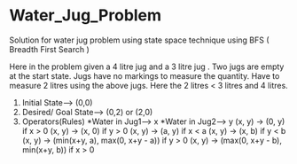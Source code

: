 # Water_Jug_Problem
Solution for water jug problem using state space technique using BFS ( Breadth First Search )

Here in the problem given a 4 litre jug and a 3 litre jug . Two jugs are empty at the start state. Jugs have no markings to measure the quantity.
Have to measure 2 litres using the above jugs. Here the 2 litres < 3 litres and 4 litres.

1. Initial State--> (0,0)
2. Desired/ Goal State--> (0,2) or (2,0)
3. Operators(Rules)
*Water in Jug1--> x
*Water in Jug2--> y
          (x, y) -> (0, y) if x > 0
          (x, y) -> (x, 0) if y > 0
          (x, y) -> (a, y) if x < a
          (x, y) -> (x, b) if y < b
          (x, y) -> (min(x+y, a), max(0, x+y - a)) if y > 0
          (x, y) -> (max(0, x+y - b), min(x+y, b)) if x > 0


